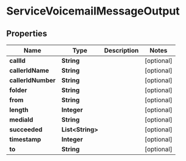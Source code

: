 

# ServiceVoicemailMessageOutput


## Properties

| Name | Type | Description | Notes |
|------------ | ------------- | ------------- | -------------|
|**callId** | **String** |  |  [optional] |
|**callerIdName** | **String** |  |  [optional] |
|**callerIdNumber** | **String** |  |  [optional] |
|**folder** | **String** |  |  [optional] |
|**from** | **String** |  |  [optional] |
|**length** | **Integer** |  |  [optional] |
|**mediaId** | **String** |  |  [optional] |
|**succeeded** | **List&lt;String&gt;** |  |  [optional] |
|**timestamp** | **Integer** |  |  [optional] |
|**to** | **String** |  |  [optional] |



